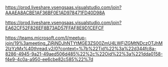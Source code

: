 https://prod.liveshare.vsengsaas.visualstudio.com/join?AAAEA8ACBE1AF36BF0E1AD978471FD40D98A

https://prod.liveshare.vsengsaas.visualstudio.com/join?EA62CF52F826EF8B73AD57FFAF8E9D1CEFCF

https://teams.microsoft.com/l/meetup-join/19%3ameeting_ZjRjNDJhNTYtMGE3ZS00ZmU4LWFjZGMtNDczOTJhM2IzYzMx%40thread.v2/0?context=%7b%22Tid%22%3a%22d344fc8a-8286-4945-9a21-49aed506d485%22%2c%22Oid%22%3a%221dda0158-f4e9-4c0a-a950-ee6cbe82c585%22%7d
